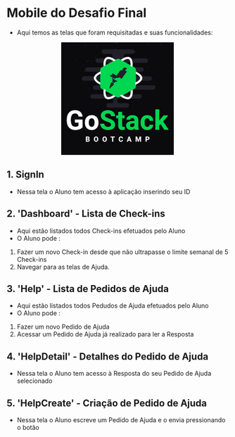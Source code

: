 # Mobile do Desafio Final

- Aqui temos as telas que foram requisitadas e suas funcionalidades:

<p align="center">
  <img width="256" height="256" src="../gostack-256x256.png">
</p>

## 1. SignIn

- Nessa tela o Aluno tem acesso à aplicação inserindo seu ID

## 2. 'Dashboard' - Lista de Check-ins

- Aqui estão listados todos Check-ins efetuados pelo Aluno
- O Aluno pode :

1. Fazer um novo Check-in desde que não ultrapasse o limite semanal de 5 Check-ins
2. Navegar para as telas de Ajuda.

## 3. 'Help' - Lista de Pedidos de Ajuda

- Aqui estão listados todos Pedudos de Ajuda efetuados pelo Aluno
- O Aluno pode :

1. Fazer um novo Pedido de Ajuda
2. Acessar um Pedido de Ajuda já realizado para ler a Resposta

## 4. 'HelpDetail' - Detalhes do Pedido de Ajuda

- Nessa tela o Aluno tem acesso à Resposta do seu Pedido de Ajuda selecionado

## 5. 'HelpCreate' - Criação de Pedido de Ajuda

- Nessa tela o Aluno escreve um Pedido de Ajuda e o envia pressionando o botão
